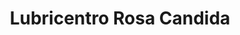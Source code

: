 ---
title: "Lubricentro Rosa Candida"
url: /san-martin/lubricentro-rosa-candida/
shop: Autowerkstatt
---